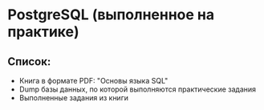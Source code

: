 # PostgreSQL (выполненное на практике)
## Список:
* Книга в формате PDF: "Основы языка SQL"
* Dump базы данных, по которой выполняются практические задания
* Выполненные задания из книги
